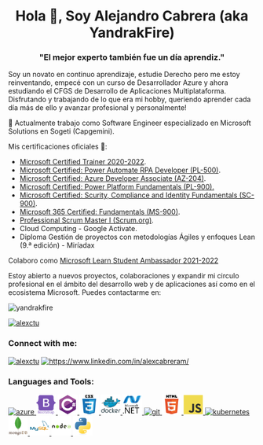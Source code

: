 <h1 align="center">Hola 👋, Soy Alejandro Cabrera (aka YandrakFire)</h1>
<h3 align="center">"El mejor experto también fue un día aprendiz."</h3>

Soy un novato en continuo aprendizaje, estudie Derecho pero me estoy reinventando, empecé con un curso de Desarrollador Azure y ahora estudiando el CFGS de Desarrollo de Aplicaciones Multiplataforma. Disfrutando y trabajando de lo que era mi hobby, queriendo aprender cada día más de ello y avanzar profesional y personalmente!

💼 Actualmente trabajo como Software Engineer especializado en Microsoft Solutions en Sogeti (Capgemini).

Mis certificaciones oficiales 🏅:

- [Microsoft Certified Trainer 2020-2022](https://www.credly.com/badges/619d08fe-f43f-4658-9218-3b9e60254c1f/public_url).
- [Microsoft Certified: Power Automate RPA Developer (PL-500)](https://www.credly.com/badges/7a3bc1b2-01c6-4706-b121-752162899a74?source=linked_in_profile).
- [Microsoft Certified: Azure Developer Associate (AZ-204)](https://www.youracclaim.com/badges/38c97a52-7f9d-4f01-8cdd-fea544fe7b92/linked_in_profile).
- [Microsoft Certified: Power Platform Fundamentals (PL-900).](https://www.youracclaim.com/badges/794f4ec5-4b7d-4e90-8e9b-045d1d909f98/linked_in_profile)
- [Microsoft Certified: Scurity, Compliance and Identity Fundamentals (SC-900)](https://www.credly.com/badges/a6d1fcf4-bda1-46f7-94ea-0d8413097aa2?source=linked_in_profile).
- [Microsoft 365 Certified: Fundamentals (MS-900)](https://www.credly.com/badges/0106b689-0ccc-4431-8ac0-65c1b6a7a497?source=linked_in_profile).
- [Professional Scrum Master I (Scrum.org)](https://www.credly.com/badges/a1e3370d-78e9-423a-a9f6-fab2acae18bb/public_url).
- Cloud Computing - Google Activate.
- Diploma Gestión de proyectos con metodologías Ágiles y enfoques Lean (9.ª edición) - Miríadax

Colaboro como [Microsoft Learn Student Ambassador 2021-2022](https://studentambassadors.microsoft.com/certificate/956e07fe-7a5f-45c2-a7ef-1f2dddc56897)

Estoy abierto a nuevos proyectos, colaboraciones y expandir mi circulo profesional en el ámbito del desarrollo web y de aplicaciones así como en el ecosistema Microsoft. Puedes contactarme en:

<p align="left"> <img src="https://komarev.com/ghpvc/?username=yandrakfire&label=Profile%20views&color=0e75b6&style=flat" alt="yandrakfire" /> </p>

<p align="left"> <a href="https://twitter.com/alexctu" target="blank"><img src="https://img.shields.io/twitter/follow/alexctu?logo=twitter&style=for-the-badge" alt="alexctu" /></a> </p>

<p align="left">
<h3 align="left">Connect with me:</h3>
<a href="https://twitter.com/alexctu" target="blank"><img align="center" src="https://cdn.jsdelivr.net/npm/simple-icons@3.0.1/icons/twitter.svg" alt="alexctu" height="30" width="40" /></a>
<a href="https://linkedin.com/in/https://www.linkedin.com/in/alexcabreram/" target="blank"><img align="center" src="https://cdn.jsdelivr.net/npm/simple-icons@3.0.1/icons/linkedin.svg" alt="https://www.linkedin.com/in/alexcabreram/" height="30" width="40" /></a>
</p>

<h3 align="left">Languages and Tools:</h3>
<p align="left"> <a href="https://azure.microsoft.com/en-in/" target="_blank"> <img src="https://www.vectorlogo.zone/logos/microsoft_azure/microsoft_azure-icon.svg" alt="azure" width="40" height="40"/> </a> <a href="https://getbootstrap.com" target="_blank"> <img src="https://raw.githubusercontent.com/devicons/devicon/master/icons/bootstrap/bootstrap-plain-wordmark.svg" alt="bootstrap" width="40" height="40"/> </a> <a href="https://www.w3schools.com/cs/" target="_blank"> <img src="https://raw.githubusercontent.com/devicons/devicon/master/icons/csharp/csharp-original.svg" alt="csharp" width="40" height="40"/> </a> <a href="https://www.w3schools.com/css/" target="_blank"> <img src="https://raw.githubusercontent.com/devicons/devicon/master/icons/css3/css3-original-wordmark.svg" alt="css3" width="40" height="40"/> </a> <a href="https://www.docker.com/" target="_blank"> <img src="https://raw.githubusercontent.com/devicons/devicon/master/icons/docker/docker-original-wordmark.svg" alt="docker" width="40" height="40"/> </a> <a href="https://dotnet.microsoft.com/" target="_blank"> <img src="https://raw.githubusercontent.com/devicons/devicon/master/icons/dot-net/dot-net-original-wordmark.svg" alt="dotnet" width="40" height="40"/> </a> <a href="https://git-scm.com/" target="_blank"> <img src="https://www.vectorlogo.zone/logos/git-scm/git-scm-icon.svg" alt="git" width="40" height="40"/> </a> <a href="https://www.w3.org/html/" target="_blank"> <img src="https://raw.githubusercontent.com/devicons/devicon/master/icons/html5/html5-original-wordmark.svg" alt="html5" width="40" height="40"/> </a> <a href="https://developer.mozilla.org/en-US/docs/Web/JavaScript" target="_blank"> <img src="https://raw.githubusercontent.com/devicons/devicon/master/icons/javascript/javascript-original.svg" alt="javascript" width="40" height="40"/> </a> <a href="https://kubernetes.io" target="_blank"> <img src="https://www.vectorlogo.zone/logos/kubernetes/kubernetes-icon.svg" alt="kubernetes" width="40" height="40"/> </a> <a href="https://www.mongodb.com/" target="_blank"> <img src="https://raw.githubusercontent.com/devicons/devicon/master/icons/mongodb/mongodb-original-wordmark.svg" alt="mongodb" width="40" height="40"/> </a> <a href="https://www.mysql.com/" target="_blank"> <img src="https://raw.githubusercontent.com/devicons/devicon/master/icons/mysql/mysql-original-wordmark.svg" alt="mysql" width="40" height="40"/> </a> <a href="https://nodejs.org" target="_blank"> <img src="https://raw.githubusercontent.com/devicons/devicon/master/icons/nodejs/nodejs-original-wordmark.svg" alt="nodejs" width="40" height="40"/> </a> <a href="https://www.python.org" target="_blank"> <img src="https://raw.githubusercontent.com/devicons/devicon/master/icons/python/python-original.svg" alt="python" width="40" height="40"/> </a> </p>
